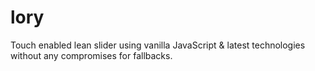 # lory
Touch enabled lean slider using vanilla JavaScript &amp; latest technologies without any compromises for fallbacks.
